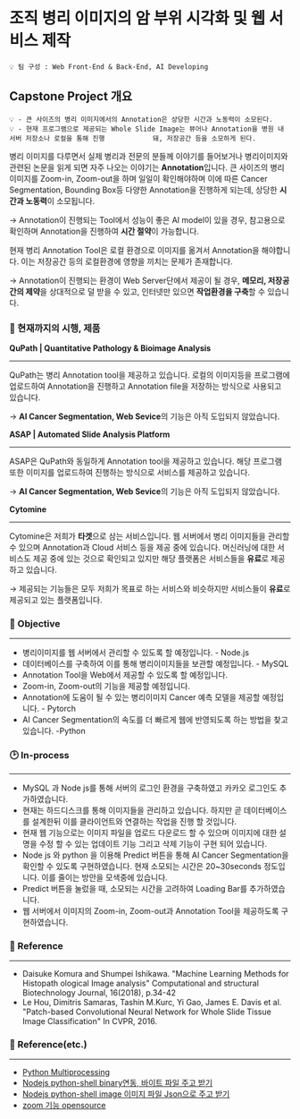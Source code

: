 # 조직 병리 이미지의 암 부위 시각화 및 웹 서비스 제작

```
💡 팀 구성 : Web Front-End & Back-End, AI Developing
```



## Capstone Project 개요

```
💡 - 큰 사이즈의 병리 이미지에서의 Annotation은 상당한 시간과 노동력이 소모된다.
💡 - 현재 프로그램으로 제공되는 Whole Slide Image는 뷰어나 Annotation을 병원 내 서버 저장소나 로컬을 통해 진행  			돼, 저장공간 등을 소모하게 된다. 
```



병리 이미지를 다루면서 실제 병리과 전문의 분들께 이야기를 들어보거나 병리이미지와 관련된 논문을 읽게 되면 자주 나오는 이야기는 **Annotation**입니다. 큰 사이즈의 병리 이미지를 Zoom-in, Zoom-out을 하며 일일이 확인해야하며 이에 따른 Cancer Segmentation, Bounding Box등 다양한 Annotation을 진행하게 되는데, 상당한 **시간과 노동력**이 소모됩니다.

→ Annotation이 진행되는 Tool에서 성능이 좋은 AI model이 있을 경우, 참고용으로 확인하며 Annotation을 진행하여 **시간 절약**이 가능합니다.

현재 병리 Annotation Tool은 로컬 환경으로 이미지를 옮겨서 Annotation을 해야합니다. 이는 저장공간 등의 로컬환경에 영향을 끼치는 문제가 존재합니다.

→ Annotation이 진행되는 환경이 Web Server단에서 제공이 될 경우, **메모리, 저장공간의 제약**을 상대적으로 덜 받을 수 있고, 인터넷만 있으면 **작업환경을 구축**할 수 있습니다.



### 🚀 현재까지의 시행, 제품

**QuPath | Quantitative Pathology & Bioimage Analysis**

------

QuPath는 병리 Annotation tool을 제공하고 있습니다. 로컬의 이미지등을 프로그램에 업로드하여 Annotation을 진행하고 Annotation file을 저장하는 방식으로 사용되고 있습니다.

→ **AI Cancer Segmentation, Web Sevice**의 기능은 아직 도입되지 않았습니다.



**ASAP | Automated Slide Analysis Platform**

------

ASAP은 QuPath와 동일하게 Annotation tool을 제공하고 있습니다. 해당 프로그램 또한 이미지를 업로드하여 진행하는 방식으로 서비스를 제공하고 있습니다.

→ **AI Cancer Segmentation, Web Sevice**의 기능은 아직 도입되지 않았습니다.



**Cytomine**

------

Cytomine은 저희가 **타겟**으로 삼는 서비스입니다. 웹 서버에서 병리 이미지들을 관리할 수 있으며 Annotation과 Cloud 서비스 등을 제공 중에 있습니다. 머신러닝에 대한 서비스도 제공 중에 있는 것으로 확인되고 있지만 해당 플랫폼은 서비스들을 **유료**로 제공하고 있습니다.

→ 제공되는 기능들은 모두 저희가 목표로 하는 서비스와 비슷하지만 서비스들이 **유료**로 제공되고 있는 플랫폼입니다.



### 🥅 Objective

------

- 병리이미지를 웹 서버에서 관리할 수 있도록 할 예정입니다. - Node.js
- 데이터베이스를 구축하여 이를 통해 병리이미지들을 보관할 예정입니다. - MySQL
- Annotation Tool을 Web에서 제공할 수 있도록 할 예정입니다.
- Zoom-in, Zoom-out의 기능을 제공할 예정입니다.
- Annotation에 도움이 될 수 있는 병리이미지 Cancer 예측 모델을 제공할 예정입니다. - Pytorch
- AI Cancer Segmentation의 속도를 더 빠르게 웹에 반영되도록 하는 방법을 찾고 있습니다. -Python

### 🕑 In-process

------

- MySQL 과 Node js를  통해 서버의 로그인 환경을 구축하였고 카카오 로그인도 추가하였습니다.
- 현재는 하드디스크를 통해 이미지들을 관리하고 있습니다. 하지만 곧 데이터베이스를 설계한뒤 이를 클라이언트와 연결하는 작업을 진행 할 것입니다.
- 현재 웹 기능으로는 이미지 파일을 업로드 다운로드 할 수 있으며 이미지에 대한 설명을 수정 할 수 있는 업데이트 기능 그리고 삭제 기능이 구현 되어 있습니다.
- Node js 와 python 을 이용해 Predict 버튼을 통해  AI Cancer Segmentation을 확인할 수 있도록 구현하였습니다. 현재 소모되는 시간은 20~30seconds 정도입니다. 이를 줄이는 방안을 모색중에 있습니다.
- Predict 버튼을 눌렀을 때, 소모되는 시간을 고려하여 Loading Bar를 추가하였습니다.
- 웹 서버에서 이미지의 Zoom-in, Zoom-out과 Annotation Tool을 제공하도록 구현하였습니다.



### 📖 Reference

------

- Daisuke Komura and Shumpei Ishikawa. "Machine Learning Methods for Histopath ological Image analysis" Computational and structural Biotechnology Journal, 16(2018), p.34-42
- Le Hou, Dimitris Samaras, Tashin M.Kurc, Yi Gao, James E. Davis et al. "Patch-based Convolutional Neural Network for Whole Slide Tissue Image Classification" In CVPR, 2016.

### 📖 Reference(etc.)

------

- [Python Multiprocessing](https://niceman.tistory.com/145)
- [Nodejs python-shell binary연동, 바이트 파일 주고 받기](https://asung123456.tistory.com/16)
- [Nodejs python-shell image 이미지 파일 Json으로 주고 받기](https://asung123456.tistory.com/15)
- [zoom 기능 opensource](https://github.com/jackmoore/zoom)